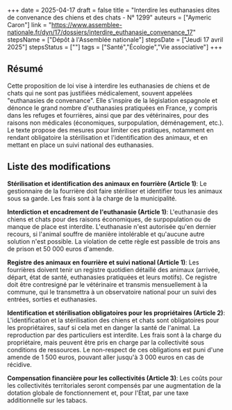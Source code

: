 +++
date = 2025-04-17
draft = false
title = "Interdire les euthanasies dites de convenance des chiens et des chats - N° 1299"
auteurs = ["Aymeric Caron"]
link = "https://www.assemblee-nationale.fr/dyn/17/dossiers/interdire_euthanasie_convenance_17"
stepsName = ["Dépôt à l'Assemblée nationale"]
stepsDate = ["Jeudi 17 avril 2025"]
stepsStatus = [""]
tags = ["Santé","Écologie","Vie associative"]
+++

## Résumé

Cette proposition de loi vise à interdire les euthanasies de chiens et de chats qui ne sont pas justifiées médicalement, souvent appelées "euthanasies de convenance". Elle s'inspire de la législation espagnole et dénonce le grand nombre d'euthanasies pratiquées en France, y compris dans les refuges et fourrières, ainsi que par des vétérinaires, pour des raisons non médicales (économiques, surpopulation, déménagement, etc.). Le texte propose des mesures pour limiter ces pratiques, notamment en rendant obligatoire la stérilisation et l'identification des animaux, et en mettant en place un suivi national des euthanasies.

## Liste des modifications

**Stérilisation et identification des animaux en fourrière (Article 1)**: Le gestionnaire de la fourrière doit faire stériliser et identifier tous les animaux sous sa garde. Les frais sont à la charge de la municipalité.

**Interdiction et encadrement de l'euthanasie (Article 1)**: L'euthanasie des chiens et chats pour des raisons économiques, de surpopulation ou de manque de place est interdite. L'euthanasie n'est autorisée qu'en dernier recours, si l'animal souffre de manière intolérable et qu'aucune autre solution n'est possible. La violation de cette règle est passible de trois ans de prison et 50 000 euros d'amende.

**Registre des animaux en fourrière et suivi national (Article 1)**: Les fourrières doivent tenir un registre quotidien détaillé des animaux (arrivée, départ, état de santé, euthanasies pratiquées et leurs motifs). Ce registre doit être contresigné par le vétérinaire et transmis mensuellement à la commune, qui le transmettra à un observatoire national pour un suivi des entrées, sorties et euthanasies.

**Identification et stérilisation obligatoires pour les propriétaires (Article 2)**: L'identification et la stérilisation des chiens et chats sont obligatoires pour les propriétaires, sauf si cela met en danger la santé de l'animal. La reproduction par des particuliers est interdite. Les frais sont à la charge du propriétaire, mais peuvent être pris en charge par la collectivité sous conditions de ressources. Le non-respect de ces obligations est puni d'une amende de 1 500 euros, pouvant aller jusqu'à 3 000 euros en cas de récidive.

**Compensation financière pour les collectivités (Article 3)**: Les coûts pour les collectivités territoriales seront compensés par une augmentation de la dotation globale de fonctionnement et, pour l'État, par une taxe additionnelle sur les tabacs.
